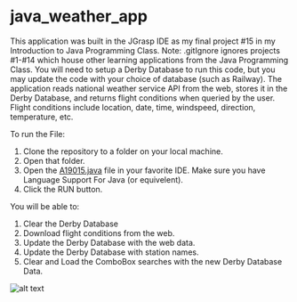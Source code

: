 # java_weather_app
This application was built in the JGrasp IDE as my final project #15 in my Introduction to Java Programming Class.
Note: .gitIgnore ignores projects #1-#14 which house other learning applications from the Java Programming Class.
You will need to setup a Derby Database to run this code, but you may update the code with your choice of database (such as Railway).
The application reads national weather service API from the web, stores it in the Derby Database, and returns flight conditions when queried by the user.
Flight conditions include location, date, time, windspeed, direction, temperature, etc.

To run the File:
1. Clone the repository to a folder on your local machine.
2. Open that folder.
3. Open the [A19015.java](https://github.com/RamonJustisOrtega/java_weather_app/blob/main/A19015.java) file in your favorite IDE.
Make sure you have Language Support For Java (or equivelent).
4. Click the RUN button.

You will be able to:
1. Clear the Derby Database
2. Download flight conditions from the web.
3. Update the Derby Database with the web data.
4. Update the Derby Database with station names.
4. Clear and Load the ComboBox searches with the new Derby Database Data.

![alt text](https://github.com/RamonJustisOrtega/java_weather_app/blob/main/WeatherAppGUI.png)
